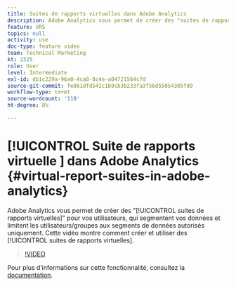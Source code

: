 ```yaml
---
title: Suites de rapports virtuelles dans Adobe Analytics
description: Adobe Analytics vous permet de créer des "suites de rapports virtuelles" pour vos utilisateurs, qui segmentent vos données et limitent les utilisateurs/groupes aux segments de données autorisés uniquement. Cette vidéo vous explique comment créer et utiliser des suites de rapports virtuelles.
feature: VRS
topics: null
activity: use
doc-type: feature video
team: Technical Marketing
kt: 2325
role: User
level: Intermediate
exl-id: db1c229a-96a0-4ca0-8c4e-a04721564c7d
source-git-commit: fe861dfd541c1b9cb3b233fa3f56d55054305fd9
workflow-type: tm+mt
source-wordcount: '110'
ht-degree: 8%

---
```


# [!UICONTROL Suite de rapports virtuelle ] dans Adobe Analytics {#virtual-report-suites-in-adobe-analytics}

Adobe Analytics vous permet de créer des &quot;[!UICONTROL suites de rapports virtuelles]&quot; pour vos utilisateurs, qui segmentent vos données et limitent les utilisateurs/groupes aux segments de données autorisés uniquement. Cette vidéo montre comment créer et utiliser des [!UICONTROL suites de rapports virtuelles].

>[!VIDEO](https://video.tv.adobe.com/v/25412/?quality=12)

Pour plus dʼinformations sur cette fonctionnalité, consultez la [documentation](https://experienceleague.adobe.com/docs/analytics/components/virtual-report-suites/vrs-about.html?lang=en).

